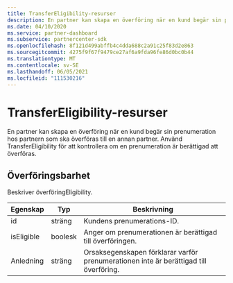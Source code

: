 ```yaml
---
title: TransferEligibility-resurser
description: En partner kan skapa en överföring när en kund begär sin prenumeration hos partnern som ska överföras till en annan partner.
ms.date: 04/10/2020
ms.service: partner-dashboard
ms.subservice: partnercenter-sdk
ms.openlocfilehash: 8f121d499abffb4c4dda688c2a91c25f83d2e863
ms.sourcegitcommit: 4275f9f67f9479ce27af6a9fda96fe86d0bc0b44
ms.translationtype: MT
ms.contentlocale: sv-SE
ms.lasthandoff: 06/05/2021
ms.locfileid: "111530216"
---
```

# <a name="transfereligibility-resources"></a>TransferEligibility-resurser

En partner kan skapa en överföring när en kund begär sin prenumeration hos partnern som ska överföras till en annan partner. Använd TransferEligibility för att kontrollera om en prenumeration är berättigad att överföras.

## <a name="transfereligibility"></a>Överföringsbarhet

Beskriver överföringEligibility.

| Egenskap              | Typ             | Beskrivning                                                                              |
|-----------------------|------------------|------------------------------------------------------------------------------------------|
| id                    | sträng           | Kundens prenumerations-ID.                                                  |
| isEligible            | boolesk             | Anger om prenumerationen är berättigad till överföringen.                         |
| Anledning                | sträng           | Orsaksegenskapen förklarar varför prenumerationen inte är berättigad till överföring. |